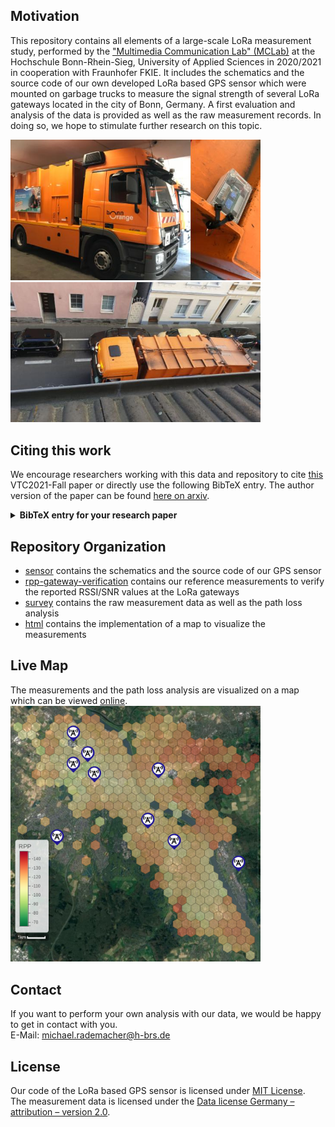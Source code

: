 ## Motivation
This repository contains all elements of a large-scale LoRa measurement study, performed by the ["Multimedia Communication Lab" (MCLab)](https://www.h-brs.de/en/inf/mclab/en) at the Hochschule Bonn-Rhein-Sieg, University of Applied Sciences in 2020/2021 in cooperation with Fraunhofer FKIE. It includes the schematics and the source code of our own developed LoRa based GPS sensor which were mounted on garbage trucks to measure the signal strength of several LoRa gateways located in the city of Bonn, Germany. A first evaluation and analysis of the data is provided as well as the raw measurement records. In doing so, we hope to stimulate further research on this topic.

<img src="garbage_truck-1.jpg" width="400px"> <img src="garbage_truck-2.jpg" width="400px">

## Citing this work

We encourage researchers working with this data and repository to cite [this](https://ieeexplore.ieee.org/document/9625531) VTC2021-Fall paper or directly use the following BibTeX entry. The author version of the paper can be found [here on arxiv](https://arxiv.org/abs/2109.07768).
 
 <details>
 <summary> <b>BibTeX entry for your research paper</b> </summary>
 
  ```bibtex
@INPROCEEDINGS{Rademacher2021,
  author={Rademacher, Michael and Linka, Hendrik and Horstmann, Thorsten and Henze, Martin},
  booktitle={2021 IEEE 94th Vehicular Technology Conference (VTC2021-Fall)}, 
  title={Path Loss in Urban LoRa Networks: A Large-Scale Measurement Study}, 
  year={2021},
  pages={1-6},
  doi={10.1109/VTC2021-Fall52928.2021.9625531}}
```
 </details> 

## Repository Organization
- [sensor](sensor) contains the schematics and the source code of our GPS sensor
- [rpp-gateway-verification](rpp-gateway-verification) contains our reference measurements to verify the reported RSSI/SNR values at the LoRa gateways
- [survey](survey) contains the raw measurement data as well as the path loss analysis
- [html](html) contains the implementation of a map to visualize the measurements

## Live Map
The measurements and the path loss analysis are visualized on a map which can be viewed [online](https://mclab-hbrs.github.io/lora-bonn/html/hexbinmap.html).
<img src="hexbin-map.jpg" width="400px">

## Contact
If you want to perform your own analysis with our data, we would be happy to get in contact with you.  
E-Mail: [michael.rademacher@h-brs.de](mailto:michael.rademacher@h-brs.de)

## License
Our code of the LoRa based GPS sensor is licensed under [MIT License](https://opensource.org/licenses/MIT).  
The measurement data is licensed under the [Data license Germany – attribution – version 2.0](https://www.govdata.de/dl-de/by-2-0).